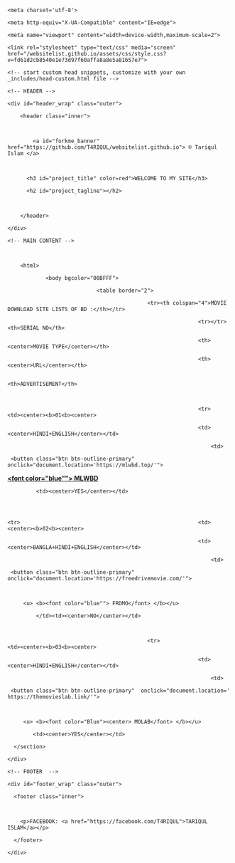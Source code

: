 <!DOCTYPE html>

<html lang="en-US">

  <head>

    <meta charset='utf-8'>

    <meta http-equiv="X-UA-Compatible" content="IE=edge">

    <meta name="viewport" content="width=device-width,maximum-scale=2">

    <link rel="stylesheet" type="text/css" media="screen" href="/websitelist.github.io/assets/css/style.css?v=fd61d2cb8540e1e73d97f60affa8a8e5a81657e7">

<!-- Begin Jekyll SEO tag v2.7.1 -->

<title>websitelist.github.io</title>

<meta name="generator" content="Jekyll v3.9.0" />

<meta property="og:title" content="websitelist.github.io" />

<meta property="og:locale" content="en_US" />

<link rel="canonical" href="https://t4riqul.github.io/websitelist.github.io/" />

<meta property="og:url" content="https://t4riqul.github.io/websitelist.github.io/" />

<meta property="og:site_name" content="websitelist.github.io" />

<meta name="twitter:card" content="summary" />

<meta property="twitter:title" content="websitelist.github.io" />

<script type="application/ld+json">

{"url":"https://t4riqul.github.io/websitelist.github.io/","@type":"WebSite","headline":"websitelist.github.io","name":"websitelist.github.io","@context":"https://schema.org"}</script>

<!-- End Jekyll SEO tag -->

    <!-- start custom head snippets, customize with your own _includes/head-custom.html file -->

<!-- Setup Google Analytics -->

<!-- You can set your favicon here -->

<!-- link rel="shortcut icon" type="image/x-icon" href="/websitelist.github.io/favicon.ico" -->

<!-- end custom head snippets -->

  </head>

  <body>

    <!-- HEADER -->

    <div id="header_wrap" class="outer">

        <header class="inner">

          

            <a id="forkme_banner" href="https://github.com/T4RIQUL/websitelist.github.io"> ©️ Tariqul Islam </a>

          

          <h3 id="project_title" color=red">WELCOME TO MY SITE</h3>

          <h2 id="project_tagline"></h2>

          

        </header>

    </div>

    <!-- MAIN CONTENT -->

    

        <html>

				<body bgcolor="00BFFF">

								<table border="2">

												<tr><th colspan="4">MOVIE DOWNLOAD SITE LISTS OF BD :</th></tr>

																<tr></tr><th>SERIAL NO</th>

																<th><center>MOVIE TYPE</center></th>

																<th><center>URL</center></th>

																<th>ADVERTISEMENT</th>

															

																<tr>														<td><center><b>01<b><center>

																<td><center>HINDI+ENGLISH</center></td>

																	<td>

     <button class="btn btn-outline-primary" onclick="document.location='https://mlwbd.top/'">

              

<u> <b><font color="blue""> MLWBD</font> </b></u>

             <td><center>YES</center></td>

												

																											<tr>														<td><center><b>02<b><center>

																<td><center>BANGLA+HINDI+ENGLISH</center></td>

																	<td>

     <button class="btn btn-outline-primary" onclick="document.location='https://freedrivemovie.com/'">

              

         <u> <b><font color="blue""> FRDMO</font> </b></u>

             </td><td><center>NO</center></td>

										

												<tr>														<td><center><b>03<b><center>

																<td><center>HINDI+ENGLISH</center></td>

																	<td>

     <button class="btn btn-outline-primary"  onclick="document.location=' https://themovieslab.link/'">

              

         <u> <b><font color="Blue"><center> MOLAB</font> </b></u>

            <td><center>YES</center></td>

												

</button></td></center></b></b></center></td></tr></button></td></center></b></b></center></td></tr></button></td></center></b></b></center></td></tr></table></body></html>

      </section>

    </div>

    <!-- FOOTER  -->

    <div id="footer_wrap" class="outer">

      <footer class="inner">

        

        <p>FACEBOOK: <a href="https://facebook.com/T4RIQUL">TARIQUL ISLAM</a></p>

      </footer>

    </div>

  </body>

</html>

    
